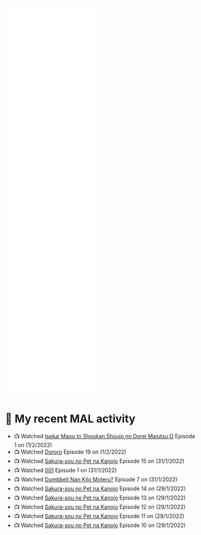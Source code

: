 ![Metrics](https://github.com/noxan-dev/noxan-dev/blob/main/github-metrics.svg)

# 🌸 My recent MAL activity

<!-- MAL_ACTIVITY:start -->

- 📺 Watched [Isekai Maou to Shoukan Shoujo no Dorei Majutsu Ω](https://myanimelist.net/anime/41623) Episode 1 on (1/2/2022)
- 📺 Watched [Dororo](https://myanimelist.net/anime/37520) Episode 19 on (1/2/2022)
- 📺 Watched [Sakura-sou no Pet na Kanojo](https://myanimelist.net/anime/13759) Episode 15 on (31/1/2022)
- 📺 Watched [001](https://myanimelist.net/anime/29978) Episode 1 on (31/1/2022)
- 📺 Watched [Dumbbell Nan Kilo Moteru?](https://myanimelist.net/anime/39026) Episode 7 on (31/1/2022)
- 📺 Watched [Sakura-sou no Pet na Kanojo](https://myanimelist.net/anime/13759) Episode 14 on (29/1/2022)
- 📺 Watched [Sakura-sou no Pet na Kanojo](https://myanimelist.net/anime/13759) Episode 13 on (29/1/2022)
- 📺 Watched [Sakura-sou no Pet na Kanojo](https://myanimelist.net/anime/13759) Episode 12 on (29/1/2022)
- 📺 Watched [Sakura-sou no Pet na Kanojo](https://myanimelist.net/anime/13759) Episode 11 on (29/1/2022)
- 📺 Watched [Sakura-sou no Pet na Kanojo](https://myanimelist.net/anime/13759) Episode 10 on (29/1/2022)

<!-- MAL_ACTIVITY:end -->
